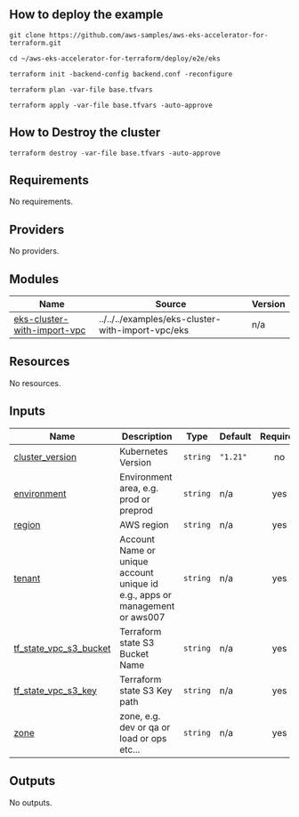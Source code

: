 ## How to deploy the example

    git clone https://github.com/aws-samples/aws-eks-accelerator-for-terraform.git

    cd ~/aws-eks-accelerator-for-terraform/deploy/e2e/eks

    terraform init -backend-config backend.conf -reconfigure

    terraform plan -var-file base.tfvars

    terraform apply -var-file base.tfvars -auto-approve


## How to Destroy the cluster

    terraform destroy -var-file base.tfvars -auto-approve  



<!--- BEGIN_TF_DOCS --->
## Requirements

No requirements.

## Providers

No providers.

## Modules

| Name | Source | Version |
|------|--------|---------|
| <a name="module_eks-cluster-with-import-vpc"></a> [eks-cluster-with-import-vpc](#module\_eks-cluster-with-import-vpc) | ../../../examples/eks-cluster-with-import-vpc/eks | n/a |

## Resources

No resources.

## Inputs

| Name | Description | Type | Default | Required |
|------|-------------|------|---------|:--------:|
| <a name="input_cluster_version"></a> [cluster\_version](#input\_cluster\_version) | Kubernetes Version | `string` | `"1.21"` | no |
| <a name="input_environment"></a> [environment](#input\_environment) | Environment area, e.g. prod or preprod | `string` | n/a | yes |
| <a name="input_region"></a> [region](#input\_region) | AWS region | `string` | n/a | yes |
| <a name="input_tenant"></a> [tenant](#input\_tenant) | Account Name or unique account unique id e.g., apps or management or aws007 | `string` | n/a | yes |
| <a name="input_tf_state_vpc_s3_bucket"></a> [tf\_state\_vpc\_s3\_bucket](#input\_tf\_state\_vpc\_s3\_bucket) | Terraform state S3 Bucket Name | `string` | n/a | yes |
| <a name="input_tf_state_vpc_s3_key"></a> [tf\_state\_vpc\_s3\_key](#input\_tf\_state\_vpc\_s3\_key) | Terraform state S3 Key path | `string` | n/a | yes |
| <a name="input_zone"></a> [zone](#input\_zone) | zone, e.g. dev or qa or load or ops etc... | `string` | n/a | yes |

## Outputs

No outputs.

<!--- END_TF_DOCS --->
